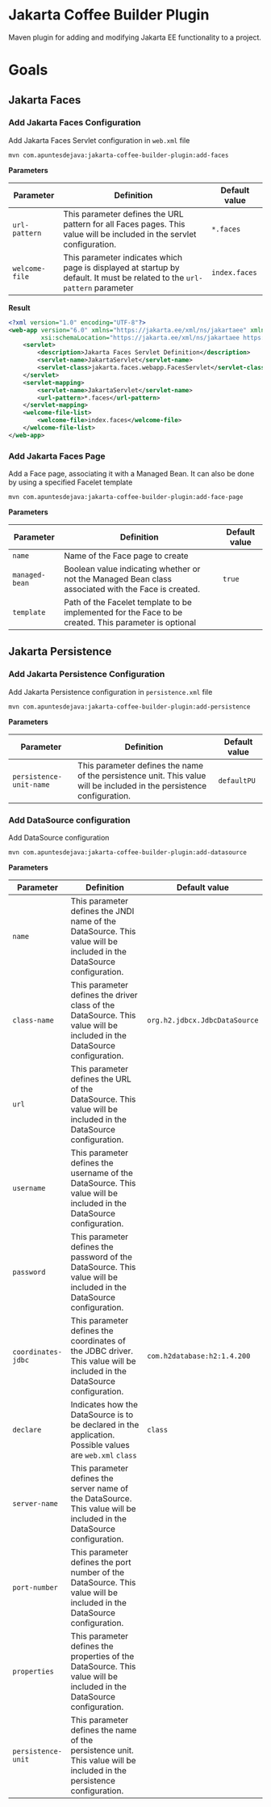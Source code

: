 # Jakarta Coffee Builder Plugin

Maven plugin for adding and modifying Jakarta EE functionality to a project.

# Goals

## Jakarta Faces

### Add Jakarta Faces Configuration

Add Jakarta Faces Servlet configuration in `web.xml` file

```shell
mvn com.apuntesdejava:jakarta-coffee-builder-plugin:add-faces 
```

**Parameters**

| Parameter      | Definition                                                                                                                | Default value |
|----------------|---------------------------------------------------------------------------------------------------------------------------|---------------|
| `url-pattern`  | This parameter defines the URL pattern for all Faces pages. This value will be included in the servlet configuration.     | `*.faces`     |
| `welcome-file` | This parameter indicates which page is displayed at startup by default. It must be related to the `url-pattern` parameter | `index.faces` |

**Result**

```xml
<?xml version="1.0" encoding="UTF-8"?>
<web-app version="6.0" xmlns="https://jakarta.ee/xml/ns/jakartaee" xmlns:xsi="http://www.w3.org/2001/XMLSchema-instance"
         xsi:schemaLocation="https://jakarta.ee/xml/ns/jakartaee https://jakarta.ee/xml/ns/jakartaee/web-app_6_0.xsd">
    <servlet>
        <description>Jakarta Faces Servlet Definition</description>
        <servlet-name>JakartaServlet</servlet-name>
        <servlet-class>jakarta.faces.webapp.FacesServlet</servlet-class>
    </servlet>
    <servlet-mapping>
        <servlet-name>JakartaServlet</servlet-name>
        <url-pattern>*.faces</url-pattern>
    </servlet-mapping>
    <welcome-file-list>
        <welcome-file>index.faces</welcome-file>
    </welcome-file-list>
</web-app>

```

### Add Jakarta Faces Page

Add a Face page, associating it with a Managed Bean. It can also be done by using a specified Facelet template

```shell
mvn com.apuntesdejava:jakarta-coffee-builder-plugin:add-face-page
```

**Parameters**

| Parameter      | Definition                                                                                            | Default value |
|----------------|-------------------------------------------------------------------------------------------------------|---------------|
| `name`         | Name of the Face page to create                                                                       |               |
| `managed-bean` | Boolean value indicating whether or not the Managed Bean class associated with the Face is created.   | `true`        |
| `template`     | Path of the Facelet template to be implemented for the Face to be created. This parameter is optional |               |


## Jakarta Persistence

### Add Jakarta Persistence Configuration

Add Jakarta Persistence configuration in `persistence.xml` file

```shell
mvn com.apuntesdejava:jakarta-coffee-builder-plugin:add-persistence
```

**Parameters**

| Parameter               | Definition                                                                                                             | Default value |
|-------------------------|------------------------------------------------------------------------------------------------------------------------|---------------|
| `persistence-unit-name` | This parameter defines the name of the persistence unit. This value will be included in the persistence configuration. | `defaultPU`   |

### Add DataSource configuration

Add DataSource configuration 

```shell
mvn com.apuntesdejava:jakarta-coffee-builder-plugin:add-datasource
```

**Parameters**

| Parameter          | Definition                                                                                                              | Default value                 |
|--------------------|-------------------------------------------------------------------------------------------------------------------------|-------------------------------|
| `name`             | This parameter defines the JNDI name of the DataSource. This value will be included in the DataSource configuration.    |                               |
| `class-name`       | This parameter defines the driver class of the DataSource. This value will be included in the DataSource configuration. | `org.h2.jdbcx.JdbcDataSource` |
| `url`              | This parameter defines the URL of the DataSource. This value will be included in the DataSource configuration.          |                               |
| `username`         | This parameter defines the username of the DataSource. This value will be included in the DataSource configuration.     |                               |
| `password`         | This parameter defines the password of the DataSource. This value will be included in the DataSource configuration.     |                               |
| `coordinates-jdbc` | This parameter defines the coordinates of the JDBC driver. This value will be included in the DataSource configuration. | `com.h2database:h2:1.4.200`   |
| `declare`          | Indicates how the DataSource is to be declared in the application. Possible values are `web.xml` `class`                | `class`                       |
| `server-name`      | This parameter defines the server name of the DataSource. This value will be included in the DataSource configuration.  |                               |
| `port-number`      | This parameter defines the port number of the DataSource. This value will be included in the DataSource configuration.  |                               |
| `properties`       | This parameter defines the properties of the DataSource. This value will be included in the DataSource configuration.   |                               |
| `persistence-unit` | This parameter defines the name of the persistence unit. This value will be included in the persistence configuration.  |                               | 

